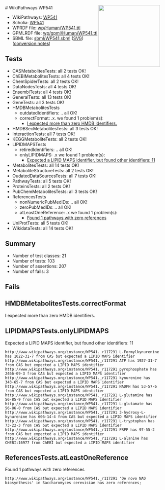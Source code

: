 <img style="float: right; width: 200px" src="../logo.png" />
# WikiPathways WP541

* WikiPathways: [WP541](https://identifiers.org/wikipathways:WP541)
* Scholia: [WP541](https://scholia.toolforge.org/wikipathways/WP541)
* WPRDF file: [wp/Human/WP541.ttl](../wp/Human/WP541.ttl)
* GPMLRDF file: [wp/gpml/Human/WP541.ttl](../wp/gpml/Human/WP541.ttl)
* SBML file: [sbml/WP541.sbml](../sbml/WP541.sbml) ([SVG](../sbml/WP541.svg)) ([conversion notes](../sbml/WP541.txt))

## Tests
* CASMetabolitesTests: all 2 tests OK!
* ChEBIMetabolitesTests: all 4 tests OK!
* ChemSpiderTests: all 2 tests OK!
* DataNodesTests: all 4 tests OK!
* EnsemblTests: all 4 tests OK!
* GeneralTests: all 13 tests OK!
* GeneTests: all 3 tests OK!
* HMDBMetabolitesTests
    * outdatedIdentifiers: .. all OK!
    * correctFormat: .x. we found 1 problem(s):
        * [I expected more than zero HMDB identifiers.](#ad154c1e)
* HMDBSecMetabolitesTests: all 3 tests OK!
* InteractionTests: all 7 tests OK!
* KEGGMetaboliteTests: all 2 tests OK!
* LIPIDMAPSTests
    * retiredIdentifiers: .. all OK!
    * onlyLIPIDMAPS: .x we found 1 problem(s):
        * [Expected a LIPID MAPS identifier, but found other identifiers: 11](#d0bfb679)
* MetabolitesTests: all 14 tests OK!
* MetaboliteStructureTests: all 2 tests OK!
* OudatedDataSourcesTests: all 7 tests OK!
* PathwayTests: all 5 tests OK!
* ProteinsTests: all 2 tests OK!
* PubChemMetabolitesTests: all 3 tests OK!
* ReferencesTests
    * nonNumericPubMedIDs: .. all OK!
    * zeroPubMedIDs: .. all OK!
    * atLeastOneReference: .x we found 1 problem(s):
        * [Found 1 pathways with zero references](#35eb778e)
* UniProtTests: all 5 tests OK!
* WikidataTests: all 14 tests OK!


## Summary

* Number of test classes: 21
* Number of tests: 103
* Number of assertions: 207
* Number of fails: 3

## Fails

<a name="ad154c1e" />

## HMDBMetabolitesTests.correctFormat

I expected more than zero HMDB identifiers.
<a name="d0bfb679" />

## LIPIDMAPSTests.onlyLIPIDMAPS

Expected a LIPID MAPS identifier, but found other identifiers: 11
```
http://www.wikipathways.org/instance/WP541._r117291 L-Formylkynurenine has 1022-31-7 from CAS but expected a LIPID MAPS identifier
http://www.wikipathways.org/instance/WP541._r117291 ATP has 1927-31-7 from CAS but expected a LIPID MAPS identifier
http://www.wikipathways.org/instance/WP541._r117291 pyrophosphate has 2466-09-3 from CAS but expected a LIPID MAPS identifier
http://www.wikipathways.org/instance/WP541._r117291 kynurenine has 343-65-7 from CAS but expected a LIPID MAPS identifier
http://www.wikipathways.org/instance/WP541._r117291 NADPH has 53-57-6 from CAS but expected a LIPID MAPS identifier
http://www.wikipathways.org/instance/WP541._r117291 L-glutamine has 56-85-9 from CAS but expected a LIPID MAPS identifier
http://www.wikipathways.org/instance/WP541._r117291 L-glutamate has 56-86-0 from CAS but expected a LIPID MAPS identifier
http://www.wikipathways.org/instance/WP541._r117291 3-hydroxy-L-kynurenine has 606-14-4 from CAS but expected a LIPID MAPS identifier
http://www.wikipathways.org/instance/WP541._r117291 L-tryptophan has 73-22-3 from CAS but expected a LIPID MAPS identifier
http://www.wikipathways.org/instance/WP541._r117291 PRPP has 97-55-2 from CAS but expected a LIPID MAPS identifier
http://www.wikipathways.org/instance/WP541._r117291 L-alanine has CHEBI:16977 from ChEBI but expected a LIPID MAPS identifier
```

<a name="35eb778e" />

## ReferencesTests.atLeastOneReference

Found 1 pathways with zero references
```
http://www.wikipathways.org/instance/WP541._r117291 'De novo NAD biosynthesis' in Saccharomyces cerevisiae has zero references; 
```

